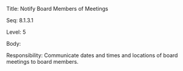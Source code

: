 Title:  Notify Board Members of Meetings

Seq:    8.1.3.1

Level:  5

Body:

Responsibility: Communicate dates and times and locations of board meetings to board members. 

